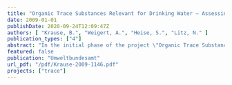 ```yaml
---
title: "Organic Trace Substances Relevant for Drinking Water – Assessing their Elimination through Bank Filtration. Project acronym: TRACE"
date: 2009-01-01
publishDate: 2020-09-24T12:09:47Z
authors: [ "Krause, B.", "Weigert, A.", "Heise, S.", "Litz, N." ]
publication_types: ["4"]
abstract: "In the initial phase of the project \"Organic Trace Substances Relevant for Drinking Water – Assessing their Elimination through Bank Filtration (TRACE)\" the total herbicide glyphosate was classified as highly relevant for further investigations [Chorus & Wessel 2007]. Glyphosate is one of the most widely used and distributed herbicides in the world. Even though it has been on the market since 1974 its use increased with the expiry of the patent at the beginning of the 1990s, in the context of “soil conserving” agriculture (no ploughing) and with the introduction of glyphosate resistant, genetically manipulated cultures like corn, soy beans and cotton wool in 1997. To estimate the occurrence of glyphosate and its main metabolite AMPA in the surroundings of Berlin samples from 22 surface water sites were analysed within this study. In 5 samples the glyphosate concentration was above the European threshold for herbicides of 0.1 µg/L in drinking water. Up to 70 % of Berlin’s drinking water is produced via bank filtration and aquifer recharge characterized by comparatively low flow velocities (< 1 m/d), long contact times (3-6 months) and mainly anoxic redox conditions. To evaluate the potential of bank filtration to protect the drinking water from glyphosate contaminations an experimental study was conducted in the second phase of the TRACE project. Three enclosures at the UBA’s center for aquatic simulations were dosed with three different concentration levels (average concentration: 0.7, 3.5 and 11.6 µg/L) over a time period of 14 days. The effluent was sampled daily for 34 days. Glyphosate and AMPA were analysed applying the HPLC method according to the German Standard DIN 38407-22/2001. In parallel the applicability of the ELISA kit of the company Abraxis was tested without adequate results. The one-dimensional substance transport model VisualCXTFit was applied to obtain substance specific parameters of glyphosate and hydrodynamic parameters of the filter substrate from observed and measured breakthrough curves. The obtained results show that the breakthrough of glyphosate was retarded remarkably (retardation coefficient (R): 18.3 to 25) despite of the initially postulated low adsorption potential of the sandy filter substrate. Also a significant reduction, probably due to degradation was observed (1st order decay-rate (alpha): 0.069 to 0.092 d-1). In addition to the semi-technical scale enclosure experiments laboratory and lysemeter tests were carried out to investigate the processes responsible for glyphosate removal during subsurface passage. The laboratory experiments yielded a KF-value of 1.8998 mg*L*kg-1 and a Freundlich exponent of 0.4805, from which a retardation coefficient of 53.4 was calculated for a glyphosate concentration of 20 µg/L. Furthermore, delayed degradation under sub-oxic conditions could be observed. The lysemeter experiments ensured no glyphosate breakthrough in the effluent of a 2 m thick column of fine to medium sandy material within 7 months. The data obtained in this project prove that there is a potential of bank filtration to eliminate the herbicide glyphosate: Taking into account that glyphosate concentrations in surface water are highly variable a good protection of the drinking water source by bank filtration especially in respect to peak concentration is ensured. However, adsorption and degradation parameters obtained in the laboratory and semi-technical experiments vary significantly due to the difficulty to imitate natural conditions in the laboratory. Therefore the experimental study of the project TRACE emphasises the need to conduct semi-technical experiments in a near-natural environment to evaluate the risk of contamination."
featured: false
publication: "Umweltbundesamt"
url_pdf: "/pdf/Krause-2009-1146.pdf"
projects: ["trace"]
---
```


